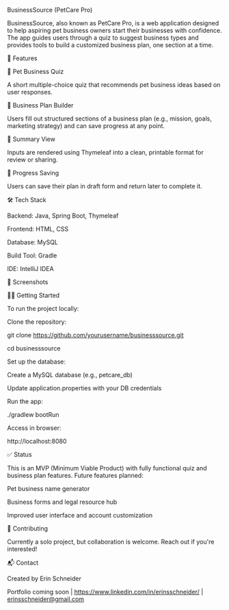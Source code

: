 BusinessSource (PetCare Pro)

BusinessSource, also known as PetCare Pro, is a web application designed to help aspiring pet business owners start their businesses with confidence. The app guides users through a quiz to suggest business types and provides tools to build a customized business plan, one section at a time.

🚀 Features

🐾 Pet Business Quiz

A short multiple-choice quiz that recommends pet business ideas based on user responses.

📝 Business Plan Builder

Users fill out structured sections of a business plan (e.g., mission, goals, marketing strategy) and can save progress at any point.

📄 Summary View

Inputs are rendered using Thymeleaf into a clean, printable format for review or sharing.

💾 Progress Saving

Users can save their plan in draft form and return later to complete it.

🛠 Tech Stack

Backend: Java, Spring Boot, Thymeleaf

Frontend: HTML, CSS

Database: MySQL

Build Tool: Gradle

IDE: IntelliJ IDEA

📸 Screenshots


🧑‍💻 Getting Started

To run the project locally:


Clone the repository:

git clone https://github.com/yourusername/businesssource.git

cd businesssource


Set up the database:

Create a MySQL database (e.g., petcare_db)

Update application.properties with your DB credentials

Run the app:

./gradlew bootRun

Access in browser:

http://localhost:8080

✅ Status

This is an MVP (Minimum Viable Product) with fully functional quiz and business plan features. Future features planned:

Pet business name generator

Business forms and legal resource hub

Improved user interface and account customization

🤝 Contributing

Currently a solo project, but collaboration is welcome. Reach out if you're interested!

📬 Contact

Created by Erin Schneider

Portfolio coming soon | https://www.linkedin.com/in/erinsschneider/ | erinsschneider@gmail.com

